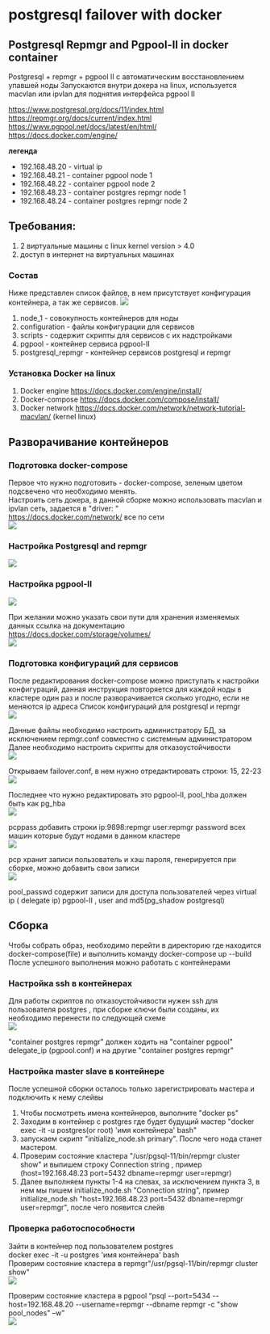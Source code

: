 # postgresql failover with docker
## Postgresql Repmgr and Pgpool-II in docker container
Postgresql + repmgr + pgpool II с автоматическим восстановлением упавшей ноды Запускаются внутри докера на linux, используется macvlan или ipvlan для поднятия интерфейса pgpool II

https://www.postgresql.org/docs/11/index.html \
https://repmgr.org/docs/current/index.html \
https://www.pgpool.net/docs/latest/en/html/ \
https://docs.docker.com/engine/ 

**легенда** 
- 192.168.48.20 - virtual ip
- 192.168.48.21 - container pgpool node 1
- 192.168.48.22 - container pgpool node 2
- 192.168.48.23 - container postgres repmgr node 1
- 192.168.48.24 - container postgres repmgr node 2

## Требования:

1) 2 виртуальные машины с linux kernel version > 4.0
2) доступ в интернет на виртуальных машинах
 
### Состав

Ниже представлен список файлов, в нем присутствует конфигурация контейнера, а так же сервисов.
![](images_readme/1.png)
1) node_1 - совокупность контейнеров для ноды
2) configuration - файлы конфигурации для сервисов
3) scripts - содержит скрипты для сервисов  с их надстройками
4) pgpool - контейнер сервиса pgpool-II
5) postgresql_repmgr - контейнер сервисов postgresql и repmgr


 
### Установка Docker на linux
1) Docker engine https://docs.docker.com/engine/install/
2) Docker-compose https://docs.docker.com/compose/install/
3) Docker network https://docs.docker.com/network/network-tutorial-macvlan/ (kernel linux)
 
## Разворачивание контейнеров
### Подготовка docker-compose
Первое что нужно подготовить - docker-compose, зеленым цветом подсвечено что необходимо менять.\
Настроить сеть докера, в данной сборке можно использовать macvlan и ipvlan сеть, задается в "driver: " \
https://docs.docker.com/network/ все по сети \
![](images_readme/2.png) 

### Настройка Postgresql and repmgr
![](images_readme/3.png)

### Настройка pgpool-II
![](images_readme/4.png) 

При желании можно указать свои пути для хранения изменяемых данных 
ссылка на документацию https://docs.docker.com/storage/volumes/ \
![](images_readme/5.png) 
 
### Подготовка конфигураций для сервисов
После редактирования docker-compose можно приступать к настройки конфигураций, данная инструкция повторяется для каждой ноды в кластере один раз и после разворачивается сколько угодно, если не меняются ip адреса
Список конфигураций для postgresql и repmgr \
![](images_readme/6.png) 

Данные файлы необходимо настроить администратору БД, за исключением repmgr.conf совместно с системным администратором 
Далее необходимо настроить скрипты для отказоустойчивости \
![](images_readme/7.png) 
 
Открываем failover.conf, в нем нужно отредактировать строки: 15, 22-23 \
![](images_readme/8.png) 
 
Последнее что нужно редактировать это pgpool-II, pool_hba должен быть как pg_hba \
![](images_readme/9.png) 
 
pcppass добавить строки ip:9898:repmgr user:repmgr password всех машин которые будут нодами в данном кластере \
![](images_readme/10.png) 
 
pcp хранит записи пользователь и хэш пароля, генерируется при сборке, можно добавить свои записи \
![](images_readme/11.png) 
 
pool_passwd содержит записи для доступа пользователей через virtual ip ( delegate ip) pgpool-II , user and md5(pg_shadow postgresql)

## Сборка
Чтобы собрать образ, необходимо перейти в директорию где находится docker-compose(file) и выполнить команду docker-compose up --build
После успешного выполнения можно работать с контейнерами
### Настройка ssh в контейнерах
Для работы скриптов по отказоустойчивости нужен ssh для пользователя postgres , при сборке ключи были созданы, их необходимо перенести по следующей схеме \
![](images_readme/12.png) 
 
"container postgres repmgr" должен ходить на "container pgpool" delegate_ip (pgpool.conf) и на другие "container postgres repmgr"

### Настройка master slave в контейнере
После успешной сборки осталось только зарегистрировать мастера и подключить к нему слейвы
1.	Чтобы посмотреть имена контейнеров, выполните "docker ps"
2.	Заходим в контейнер с postgres где будет будущий мастер "docker exec -it -u postgres(or root) 'имя контейнера' bash"
3.	 запускаем скрипт "initialize_node.sh primary". После чего нода станет мастером.
4.	Проверим состояние кластера "/usr/pgsql-11/bin/repmgr cluster show" и выпишем строку Connection string , пример (host=192.168.48.23 port=5432 dbname=repmgr user=repmgr)
5.	Далее выполняем пункты 1-4 на слевах, за исключением пункта 3, в нем мы пишем initialize_node.sh "Connection string", пример initialize_node.sh "host=192.168.48.23 port=5432 dbname=repmgr user=repmgr", после чего появится слейв

### Проверка работоспособности
Зайти в контейнер под пользователем postgres \
docker exec -it -u postgres 'имя контейнера' bash \
Проверим состояние кластера в repmgr"/usr/pgsql-11/bin/repmgr cluster show" \
![](images_readme/13.png) 

Проверим состояние кластера в pgpool “psql --port=5434  --host=192.168.48.20 --username=repmgr --dbname repmgr  -c "show pool_nodes" –w” \
![](images_readme/14.png) 



